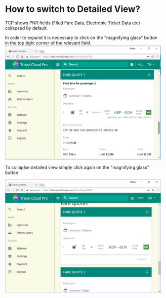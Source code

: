 # How to switch to Detailed View?

TCP shows PNR fields \(Filed Fare Data, Electronic Ticket Data etc\) collapsed by default. 

In order to expand it is necessary to click on the "magnifying glass" button in the top tight corner of the relevant field. ![](/assets/MagnifyingGlass1.png)

To collaplse detailed view simply click again on the  "magnifying glass" button

![](/assets/CollapseView.png)

